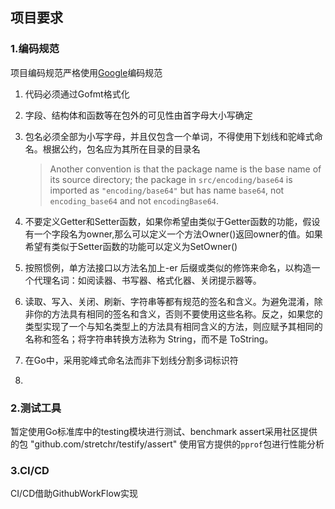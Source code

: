 ## 项目要求

### 1.编码规范

项目编码规范严格使用[Google](https://go.dev/doc/effective_go)编码规范
1. 代码必须通过Gofmt格式化

2. 字段、结构体和函数等在包外的可见性由首字母大小写确定

3. 包名必须全部为小写字母，并且仅包含一个单词，不得使用下划线和驼峰式命名。根据公约，包名应为其所在目录的目录名

   > Another convention is that the package name is the base name of its source directory; the package in `src/encoding/base64` is imported as `"encoding/base64"` but has name `base64`, not `encoding_base64` and not `encodingBase64`.

4. 不要定义Getter和Setter函数，如果你希望由类似于Getter函数的功能，假设有一个字段名为owner,那么可以定义一个方法Owner()返回owner的值。如果希望有类似于Setter函数的功能可以定义为SetOwner()

5. 按照惯例，单方法接口以方法名加上-er 后缀或类似的修饰来命名，以构造一个代理名词：如阅读器、书写器、格式化器、关闭提示器等。

6. 读取、写入、关闭、刷新、字符串等都有规范的签名和含义。为避免混淆，除非你的方法具有相同的签名和含义，否则不要使用这些名称。反之，如果您的类型实现了一个与知名类型上的方法具有相同含义的方法，则应赋予其相同的名称和签名；将字符串转换方法称为 String，而不是 ToString。

7. 在Go中，采用驼峰式命名法而非下划线分割多词标识符

8. 

### 2.测试工具
暂定使用Go标准库中的testing模块进行测试、benchmark
assert采用社区提供的包 "github.com/stretchr/testify/assert"
使用官方提供的`pprof`包进行性能分析



### 3.CI/CD
CI/CD借助GithubWorkFlow实现
